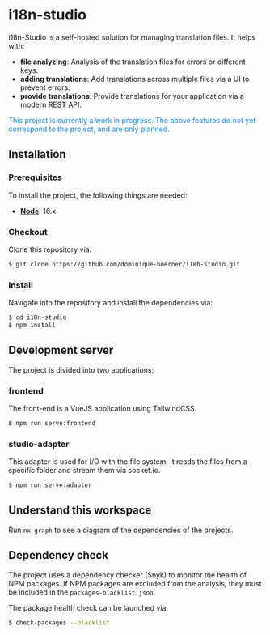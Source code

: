 # i18n-studio

i18n-Studio is a self-hosted solution for managing translation files. It helps with:

* **file analyzing**: Analysis of the translation files for errors or different keys.
* **adding translations**: Add translations across multiple files via a UI to prevent errors.
* **provide translations**: Provide translations for your application via a modern REST API.

<span style="color: #1586F7">This project is currently a work in progress. The above features 
do not yet correspond to the project, and are only planned.</span>

## Installation

### Prerequisites

To install the project, the following things are needed:

* [**Node**](https://nodejs.org/en/download): 16.x

### Checkout

Clone this repository via:

```bash
$ git clone https://github.com/dominique-boerner/i18n-studio.git 
```

### Install

Navigate into the repository and install the dependencies via:

```bash
$ cd i18n-studio
$ npm install
```

## Development server

The project is divided into two applications:

### frontend

The front-end is a VueJS application using TailwindCSS.

```bash 
$ npm run serve:frontend
```

### studio-adapter

This adapter is used for I/O with the file system. It reads the files from a specific
folder and stream them via socket.io.

```bash 
$ npm run serve:adapter
```

## Understand this workspace

Run `nx graph` to see a diagram of the dependencies of the projects.

## Dependency check

The project uses a dependency checker (Snyk) to monitor the health of NPM packages. 
If NPM packages are excluded from the analysis, they must be included in the 
```packages-blacklist.json```.

The package health check can be launched via:

```bash 
$ check-packages --blacklist
```
